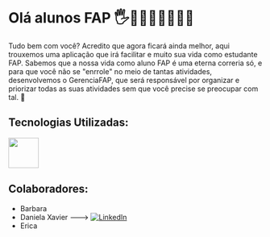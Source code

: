 # Olá alunos FAP 🖐👩🏽‍💻👨🏽‍💻✨

Tudo bem com você? Acredito que agora ficará ainda melhor, aqui trouxemos uma aplicação que irá facilitar e muito sua vida como estudante FAP. 
Sabemos que a nossa vida como aluno FAP é uma eterna correria só, e para que você não se "enrrole" no meio de tantas atividades, desenvolvemos o GerenciaFAP, que será responsável por organizar e priorizar todas as suas atividades sem que você precise se preocupar com tal. 🤩

## Tecnologias Utilizadas: 
</div>
  
<img src="https://cdn.jsdelivr.net/gh/devicons/devicon/icons/javascript/javascript-original.svg" width="60" height="60" /> 

</div>

## Colaboradores:
* Barbara
* Daniela Xavier ---> 
[![LinkedIn](https://img.shields.io/badge/LinkedIn-000?style=for-the-badge&logo=linkedin&logoColor=0E76A8)](https://www.linkedin.com/in/dani-xavier/)
* Erica
